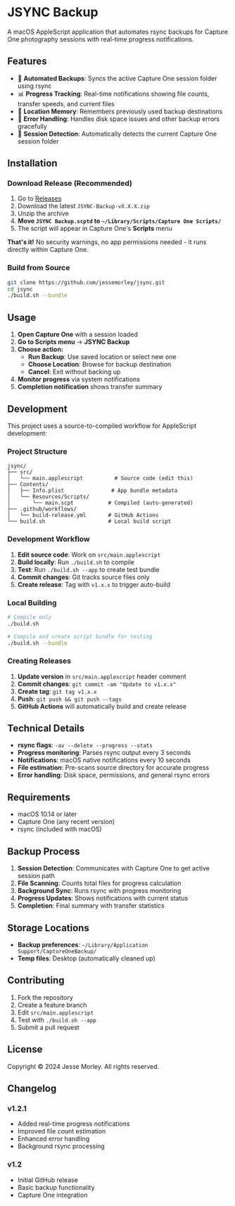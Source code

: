 # JSYNC Backup

A macOS AppleScript application that automates rsync backups for Capture One photography sessions with real-time progress notifications.

## Features

- 🔄 **Automated Backups**: Syncs the active Capture One session folder using rsync
- 📊 **Progress Tracking**: Real-time notifications showing file counts, transfer speeds, and current files
- 💾 **Location Memory**: Remembers previously used backup destinations
- 🚨 **Error Handling**: Handles disk space issues and other backup errors gracefully
- 🎯 **Session Detection**: Automatically detects the current Capture One session folder

## Installation

### Download Release (Recommended)
1. Go to [Releases](https://github.com/jessemorley/jsync/releases)
2. Download the latest `JSYNC-Backup-vX.X.X.zip`
3. Unzip the archive
4. **Move `JSYNC Backup.scptd` to `~/Library/Scripts/Capture One Scripts/`**
5. The script will appear in Capture One's **Scripts** menu

**That's it!** No security warnings, no app permissions needed - it runs directly within Capture One.

### Build from Source
```bash
git clone https://github.com/jessemorley/jsync.git
cd jsync
./build.sh --bundle
```

## Usage

1. **Open Capture One** with a session loaded
2. **Go to Scripts menu** → **JSYNC Backup**
3. **Choose action:**
   - **Run Backup**: Use saved location or select new one
   - **Choose Location**: Browse for backup destination
   - **Cancel**: Exit without backing up
4. **Monitor progress** via system notifications
5. **Completion notification** shows transfer summary

## Development

This project uses a source-to-compiled workflow for AppleScript development:

### Project Structure
```
jsync/
├── src/
│   └── main.applescript          # Source code (edit this)
├── Contents/
│   ├── Info.plist               # App bundle metadata
│   └── Resources/Scripts/
│       └── main.scpt           # Compiled (auto-generated)
├── .github/workflows/
│   └── build-release.yml       # GitHub Actions
└── build.sh                    # Local build script
```

### Development Workflow

1. **Edit source code**: Work on `src/main.applescript`
2. **Build locally**: Run `./build.sh` to compile
3. **Test**: Run `./build.sh --app` to create test bundle
4. **Commit changes**: Git tracks source files only
5. **Create release**: Tag with `v1.x.x` to trigger auto-build

### Local Building
```bash
# Compile only
./build.sh

# Compile and create script bundle for testing
./build.sh --bundle
```

### Creating Releases

1. **Update version** in `src/main.applescript` header comment
2. **Commit changes**: `git commit -am "Update to v1.x.x"`
3. **Create tag**: `git tag v1.x.x`
4. **Push**: `git push && git push --tags`
5. **GitHub Actions** will automatically build and create release

## Technical Details

- **rsync flags**: `-av --delete --progress --stats`
- **Progress monitoring**: Parses rsync output every 3 seconds
- **Notifications**: macOS native notifications every 10 seconds
- **File estimation**: Pre-scans source directory for accurate progress
- **Error handling**: Disk space, permissions, and general rsync errors

## Requirements

- macOS 10.14 or later
- Capture One (any recent version)
- rsync (included with macOS)

## Backup Process

1. **Session Detection**: Communicates with Capture One to get active session path
2. **File Scanning**: Counts total files for progress calculation
3. **Background Sync**: Runs rsync with progress monitoring
4. **Progress Updates**: Shows notifications with current status
5. **Completion**: Final summary with transfer statistics

## Storage Locations

- **Backup preferences**: `~/Library/Application Support/CaptureOneBackup/`
- **Temp files**: Desktop (automatically cleaned up)

## Contributing

1. Fork the repository
2. Create a feature branch
3. Edit `src/main.applescript`
4. Test with `./build.sh --app`
5. Submit a pull request

## License

Copyright © 2024 Jesse Morley. All rights reserved.

## Changelog

### v1.2.1
- Added real-time progress notifications
- Improved file count estimation
- Enhanced error handling
- Background rsync processing

### v1.2
- Initial GitHub release
- Basic backup functionality
- Capture One integration